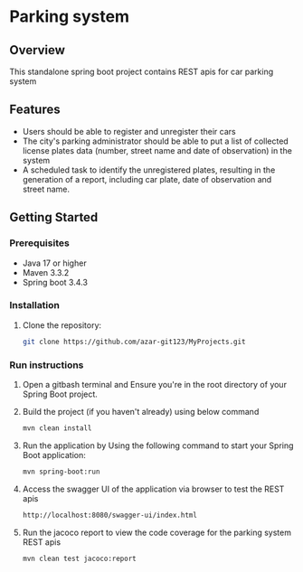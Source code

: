 # Parking system

## Overview
This standalone spring boot project contains REST apis for car parking system

## Features
- Users should be able to register and unregister their cars
- The city's parking administrator should be able to put a list of collected license plates data (number, street name and date of observation) in the system  
- A scheduled task to identify the unregistered plates, resulting in the generation of a report, including car plate, date of observation and street name.

## Getting Started

### Prerequisites
- Java 17 or higher
- Maven 3.3.2
- Spring boot 3.4.3

### Installation
1. Clone the repository:
   ```bash
   git clone https://github.com/azar-git123/MyProjects.git

### Run instructions
1. Open a gitbash terminal and Ensure you're in the root directory of your Spring Boot project.

2. Build the project (if you haven't already) using below command
   ```bash 
   mvn clean install

3. Run the application by Using the following command to start your Spring Boot application:
   ```bash 
   mvn spring-boot:run

4. Access the swagger UI of the application via browser to test the REST apis
   ```bash 
   http://localhost:8080/swagger-ui/index.html

5. Run the jacoco report to view the code coverage for the parking system REST apis
   ```bash
   mvn clean test jacoco:report
